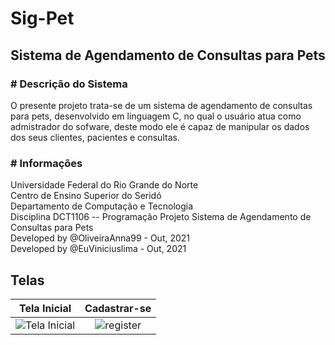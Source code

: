 # Sig-Pet

<h2> Sistema de Agendamento de Consultas para Pets </h2>

<b><h3> # Descrição do Sistema</h3></b>
  O presente projeto trata-se de um sistema de agendamento de consultas para pets, desenvolvido em linguagem C, no qual o usuário atua como admistrador do sofware, deste modo ele é capaz de manipular os dados dos seus clientes, pacientes e consultas.
  
<b><h3> # Informações</h3></b>
   Universidade Federal do Rio Grande do Norte                 
   Centro de Ensino Superior do Seridó                    
   Departamento de Computação e Tecnologia                   
   Disciplina DCT1106 -- Programação
   Projeto Sistema de Agendamento de Consultas para Pets        
   Developed by  @OliveiraAnna99 - Out, 2021                
   Developed by  @EuViniciuslima - Out, 2021                



<b><h2> Telas </h2></b>

   Tela Inicial            |  Cadastrar-se
:-------------------------:|:-------------------------:
![Tela Inicial](https://github.com/EuViniciuslima/sigpet/blob/main/Tela%20Inicial.PNG") |  ![register](https://github.com/EuViniciuslima/sigpet/blob/main/Tela%20Inicial.PNG")




